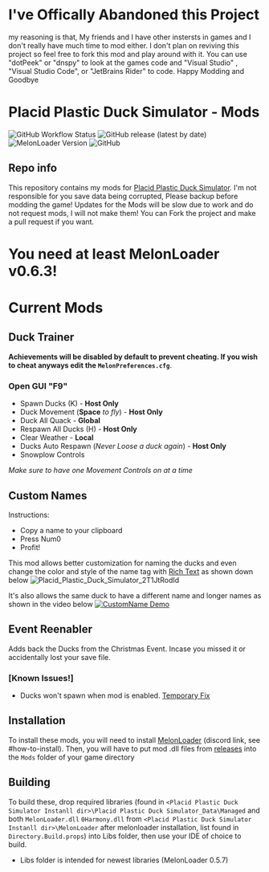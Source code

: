 # I've Offically Abandoned this Project
my reasoning is that, My friends and I have other instersts in games and I don't really have much time to mod either. I don't plan on reviving this project so feel free to fork this mod and play around with it. You can use "dotPeek" or "dnspy" to look at the games code and "Visual Studio" , "Visual Studio Code", or "JetBrains Rider" to code. Happy Modding and Goodbye

# Placid Plastic Duck Simulator - Mods
![GitHub Workflow Status](https://img.shields.io/github/actions/workflow/status/KitsueFox/PPDS-Mods/dotnet.yml?style=for-the-badge)
![GitHub release (latest by date)](https://img.shields.io/github/v/release/KitsueFox/PPDS-Mods?style=for-the-badge)
![MelonLoader Version](https://img.shields.io/badge/Melonloader-0.6.3-red?style=for-the-badge&)
![GitHub](https://img.shields.io/github/license/KitsueFox/PPDS-Mods?style=for-the-badge)

## Repo info
This repository contains my mods
for [Placid Plastic Duck Simulator](https://store.steampowered.com/app/1999360/Placid_Plastic_Duck_Simulator/). I'm not 
responsible for you save data being corrupted, Please backup before modding the game! Updates for the Mods will be slow due to work and do not request mods, I will not make them! You can Fork the project and make a pull request if you want.

# **You need at least MelonLoader v0.6.3!**

# Current Mods

## Duck Trainer
**Achievements will be disabled by default to prevent cheating. If you wish to cheat anyways edit the `MelonPreferences.cfg`**.

### Open GUI "F9"

* Spawn Ducks (K) - **Host Only**
* Duck Movement (**Space** *to fly*) - **Host Only**
* Duck All Quack - **Global**
* Respawn All Ducks (H) - **Host Only**
* Clear Weather - **Local**
* Ducks Auto Respawn (*Never Loose a duck again*) - **Host Only**
* Snowplow Controls 

*Make sure to have one Movement Controls on at a time*

## Custom Names
Instructions: 
* Copy a name to your clipboard
* Press Num0
* Profit!

This mod allows better customization for naming the ducks and even change the color and style of the name tag with [Rich Text](https://docs.unity3d.com/Packages/com.unity.ugui@1.0/manual/StyledText.html) as shown down below
![Placid_Plastic_Duck_Simulator_2T1JtRodId](https://user-images.githubusercontent.com/80623201/221664098-8278bb96-da26-464d-89a2-20a516d8ba23.jpg)

It's also allows the same duck to have a different name and longer names as shown in the video below
[![CustomName Demo](https://img.youtube.com/vi/kDhJ9IOkwtg/0.jpg)](https://www.youtube.com/watch?v=kDhJ9IOkwtg)

## Event Reenabler
Adds back the Ducks from the Christmas Event. Incase you missed it or accidentally lost your save file.

### [Known Issues!]
* Ducks won't spawn when mod is enabled. [Temporary Fix](https://github.com/KitsueFox/PPDS-Mods/issues/7#issuecomment-2067775359)

## Installation
To install these mods, you will need to install [MelonLoader](https://discord.gg/2Wn3N2P) (discord link, see \#how-to-install).
Then, you will have to put mod .dll files from [releases](https://github.com/KitsueFox/PPDS-Mods/releases) into the `Mods` folder of your game directory

## Building
To build these, drop required libraries (found in `<Placid Plastic Duck Simulator Instanll dir>\Placid Plastic Duck Simulator_Data\Managed` and both `MelonLoader.dll` `0Harmony.dll` from `<Placid Plastic Duck Simulator Instanll dir>\MelonLoader` after melonloader installation, 
list found in `Directory.Build.props`) into Libs folder, then use your IDE of choice to build.
* Libs folder is intended for newest libraries (MelonLoader 0.5.7)
